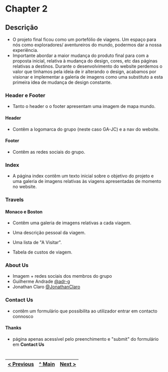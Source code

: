 # Chapter 2
## Descrição

- O projeto final ficou como um portefólio de viagens. Um espaço para nós como exploradores/ aventureiros do mundo, podermos dar a nossa experiência.
- Importante abordar a maior mudança do produto final para com a proposta inicial, relativa à mudança do design, cores, etc das páginas relativas a destinos. Durante o desenvolvimento do website perdemos o valor que tinhamos pela ideia de ir alterando o design, acabamos por visionar e implementar a galeria de imagens como uma substituto a esta primeira idea de mudança de design constante.

### Header e Footer

- Tanto o header o o footer apresentam uma imagem de mapa mundo.

#### Header

- Contêm a logomarca do grupo (neste caso GA-JC) e a nav do website.

#### Footer

- Contêm as redes sociais do grupo.

### Index

- A página index contêm um texto inicial sobre o objetivo do projeto e uma galeria de imagens relativas às viagens apresentadas de momento no website.

### Travels

#### Monaco e Boston

- Contêm uma galeria de imagens relativas a cada viagem.

- Uma descrição pessoal da viagem.

- Uma lista de "A Visitar".

- Tabela de custos de viagem.

### About Us

- Imagem + redes sociais dos membros do grupo
- Guilherme Andrade [@adr-g](https://github.com/adr-g)
- Jonathan Claro [@JonathanClaro](https://github.com/JonathanClaro)

### Contact Us

- contêm um formulário que possibilita ao utilizador entrar em contacto connosco

#### Thanks

- página apenas acessível pelo preenchimento e "submit" do formulário em **Contact Us**

#

| [< Previous](C1.md) | [^ Main](../README.md) | [Next >](C3.md) |
|:----------------------------------:|:----------------------------------:|:----------------------------------:|
